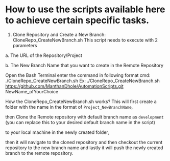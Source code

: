 # How to use the scripts available here to achieve certain specific tasks.

1. Clone Repository and Create a New Branch: CloneRepo_CreateNewBranch.sh
This script needs to execute with 2 parameters

a. The URL of the Repository/Project

b. The New Branch Name that you want to create in the Remote Repository

Open the Bash Terminal enter the command in following format
cmd: ./CloneRepo_CreateNewBranch.sh <repositoryURL> <newBranchName>
Ex: ./CloneRepo_CreateNewBranch.sh https://github.com/ManthanDhole/AutomationScripts.git NewName_ofYourChoice

How the CloneRepo_CreateNewBranch.sh works?
This will first create a folder with the name in the format of `Project_NewBranchName`,

then Clone the Remote repository with default branch name as `development` (you can replace this to your desired default branch name in the script) 

to your local machine in the newly created folder, 

then it will navigate to the cloned repository and then checkout the current repository to the new branch name and lastly it will push the newly created branch to the remote repository.
